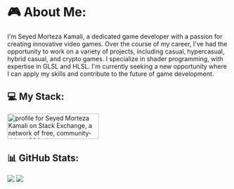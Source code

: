 # 🎮 About Me:
I'm Seyed Morteza Kamali, a dedicated game developer with a passion for creating innovative video games. Over the course of my career, I've had the opportunity to work on a variety of projects, including casual, hypercasual, hybrid casual, and crypto games. I specialize in shader programming, with expertise in GLSL and HLSL. I'm currently seeking a new opportunity where I can apply my skills and contribute to the future of game development.

## 💻 My Stack:

<a href="https://gamedev.stackexchange.com/users/70732/seyed-morteza-kamali"><img src="https://stackexchange.com/users/flair/6882658.png" width="208" height="58" alt="profile for Seyed Morteza Kamali on Stack Exchange, a network of free, community-driven Q&amp;A sites" title="profile for Seyed Morteza Kamali on Stack Exchange, a network of free, community-driven Q&amp;A sites"></a>

## 📊 GitHub Stats:
![](https://github-readme-stats.vercel.app/api?username=smkplus&theme=dark&hide_border=false&include_all_commits=true&count_private=true)
![](https://github-readme-stats.vercel.app/api/top-langs/?username=smkplus&theme=dark&hide_border=false&include_all_commits=true&count_private=true&layout=compact)
